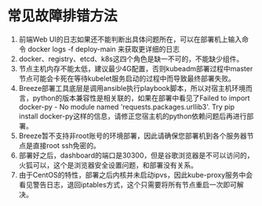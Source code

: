 # 常见故障排错方法
1. 前端Web UI的日志如果还不能判断出具体问题所在，可以在部署机上输入命令 docker logs -f deploy-main 来获取更详细的日志
2. docker、registry、etcd、k8s这四个角色是缺一不可的，不能缺少组件。
3. 节点主机内存不能太低，建议最少4G配置，否则kubeadm部署过程中master节点可能会卡死在等待kubelet服务启动的过程中而导致最终部署失败。
4. Breeze部署工具底层是调用ansible执行playbook脚本，所以对宿主机环境而言，python的版本兼容性是相关联的，如果在部署中看见了Failed to import docker-py - No module named 'requests.packages.urllib3'. Try pip install docker-py这样的信息，请修正您宿主机的python依赖问题后再进行部署。
5. Breeze暂不支持非root账号的环境部署，因此请确保您部署机到各个服务器节点是直接root ssh免密的。
6. 部署好之后，dashboard的端口是30300，但是谷歌浏览器是不可以访问的，火狐可以，这个是浏览器安全设置问题，和部署没有关系。
7. 由于CentOS的特性，部署之后内核并未启动ipvs，因此kube-proxy服务中会看见警告日志，退回iptables方式，这个只需要将所有节点重启一次即可解决。
